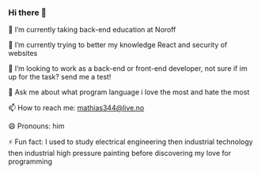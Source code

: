 ### Hi there 👋

🔭 I’m currently taking back-end education at Noroff

🌱 I’m currently trying to better my knowledge React and security of websites

👯 I’m looking to work as a back-end or front-end developer, not sure if im up for the task? send me a test!

💬 Ask me about what program language i love the most and hate the most

📫 How to reach me: mathias344@live.no

😄 Pronouns: him

⚡ Fun fact: I used to study electrical engineering then industrial technology then industrial high pressure painting before discovering my love for programming
